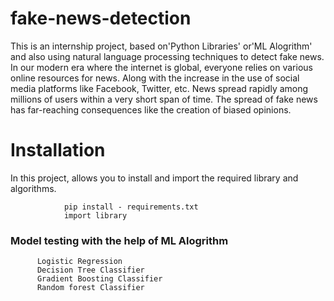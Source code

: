 # fake-news-detection
This is an internship project, based on'Python Libraries' or'ML Alogrithm' and also using natural language processing techniques to detect fake news. 
In our modern era  where the internet is global, everyone relies on various online resources for news.
Along with the increase in the use of social media platforms like Facebook, Twitter, etc. News spread rapidly among millions of users within a very short span of time. 
The spread of fake news has far-reaching consequences like the creation of biased opinions.

# Installation
In this project, allows you to install and import the required library and algorithms.

                pip install - requirements.txt
                import library

###  Model testing with the help of ML Alogrithm

          Logistic Regression
          Decision Tree Classifier
          Gradient Boosting Classifier
          Random forest Classifier

          

